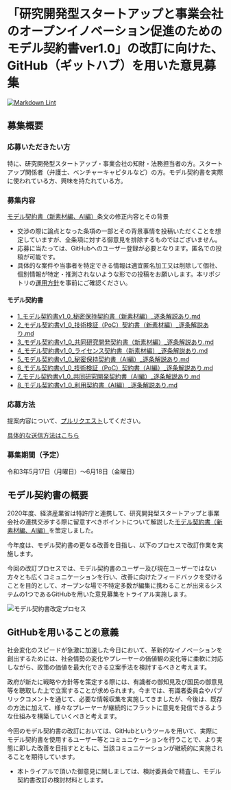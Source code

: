 # 「研究開発型スタートアップと事業会社のオープンイノベーション促進のためのモデル契約書ver1.0」の改訂に向けた、GitHub（ギットハブ）を用いた意見募集

[![Markdown Lint](https://github.com/meti-oi-startups/METI-JPO-Model-Contract/actions/workflows/markdownlint.yml/badge.svg)](https://github.com/meti-oi-startups/METI-JPO-Model-Contract/actions/workflows/markdownlint.yml)

## 募集概要

### 応募いただきたい方

特に、研究開発型スタートアップ・事業会社の知財・法務担当者の方。スタートアップ関係者（弁護士、ベンチャーキャピタルなど）の方。モデル契約書を実際に使われている方、興味を持たれている方。

### 募集内容

[モデル契約書（新素材編、AI編）](https://www.jpo.go.jp/support/general/open-innovation-portal/index.html)条文の修正内容とその背景

* 交渉の際に論点となった条項の一部とその背景事情を投稿いただくことを想定していますが、全条項に対する御意見を排除するものではございません。
* 応募に当たっては、GitHubへのユーザー登録が必要となります。匿名での投稿が可能です。
* 具体的な案件や当事者を特定できる情報は適宜匿名加工又は削除して個社、個別情報が特定・推測されないような形での投稿をお願いします。本リポジトリの[運用方針](OPERATION_POLICY.md)を事前にご確認ください｡

#### モデル契約書

* [1_モデル契約書v1_0_秘密保持契約書（新素材編）_逐条解説あり.md](https://code4fukui.github.io/Markdown/?url=https://meti-oi-startups.github.io/METI-JPO-Model-Contract/1_モデル契約書v1_0_秘密保持契約書（新素材編）_逐条解説あり.md)
* [2_モデル契約書v1_0_技術検証（PoC）契約書（新素材編）_逐条解説あり.md](https://code4fukui.github.io/Markdown/?url=https://meti-oi-startups.github.io/METI-JPO-Model-Contract/2_モデル契約書v1_0_技術検証（PoC）契約書（新素材編）_逐条解説あり.md)
* [3_モデル契約書v1_0_共同研究開発契約書（新素材編）_逐条解説あり.md](https://code4fukui.github.io/Markdown/?url=https://meti-oi-startups.github.io/METI-JPO-Model-Contract/3_モデル契約書v1_0_共同研究開発契約書（新素材編）_逐条解説あり.md)
* [4_モデル契約書v1_0_ライセンス契約書（新素材編）_逐条解説あり.md](https://code4fukui.github.io/Markdown/?url=https://meti-oi-startups.github.io/METI-JPO-Model-Contract/4_モデル契約書v1_0_ライセンス契約書（新素材編）_逐条解説あり.md)
* [5_モデル契約書v1_0_秘密保持契約書（AI編）_逐条解説あり.md](https://code4fukui.github.io/Markdown/?url=https://meti-oi-startups.github.io/METI-JPO-Model-Contract/5_モデル契約書v1_0_秘密保持契約書（AI編）_逐条解説あり.md)
* [6_モデル契約書v1_0_技術検証（PoC）契約書（AI編）_逐条解説あり.md](https://code4fukui.github.io/Markdown/?url=https://meti-oi-startups.github.io/METI-JPO-Model-Contract/6_モデル契約書v1_0_技術検証（PoC）契約書（AI編）_逐条解説あり.md)
* [7_モデル契約書v1_0_共同研究開発契約書（AI編）_逐条解説あり.md](https://code4fukui.github.io/Markdown/?url=https://meti-oi-startups.github.io/METI-JPO-Model-Contract/7_モデル契約書v1_0_共同研究開発契約書（AI編）_逐条解説あり.md)
* [8_モデル契約書v1_0_利用契約書（AI編）_逐条解説あり.md](https://code4fukui.github.io/Markdown/?url=https://meti-oi-startups.github.io/METI-JPO-Model-Contract/8_モデル契約書v1_0_利用契約書（AI編）_逐条解説あり.md)

### 応募方法

提案内容について、[プルリクエスト](https://docs.github.com/ja/github/collaborating-with-pull-requests/proposing-changes-to-your-work-with-pull-requests/creating-a-pull-request)してください｡

[具体的な送信方法はこちら](MANUAL.md)

### 募集期間（予定）

令和3年5月17日（月曜日）～6月18日（金曜日）

## モデル契約書の概要

2020年度、経済産業省は特許庁と連携して、研究開発型スタートアップと事業会社の連携交渉する際に留意すべきポイントについて解説した[モデル契約書（新素材編、AI編）](https://www.jpo.go.jp/support/general/open-innovation-portal/index.html)を策定しました。

今年度は、モデル契約書の更なる改善を目指し、以下のプロセスで改訂作業を実施します。

今回の改訂プロセスでは、モデル契約書のユーザー及び現在ユーザーではない方々とも広くコミュニケーションを行い、改善に向けたフィードバックを受けることを目的として、オープンな場で不特定多数が編集に携わることが出来るシステムの1つであるGitHubを用いた意見募集をトライアル実施します。

![モデル契約書改定プロセス](https://user-images.githubusercontent.com/84115514/118421248-bedaf800-b6fb-11eb-846f-580a8eee51f5.png)

## GitHubを用いることの意義

社会変化のスピードが急激に加速した今日において、革新的なイノベーションを創出するためには、社会情勢の変化やプレーヤーの価値観の変化等に柔軟に対応しながら、政策の価値を最大化できる立案手法を検討するべきと考えます。

政府が新たに戦略や方針等を策定する際には、有識者の御知見及び国民の御意見等を聴取した上で立案することが求められます。今までは、有識者委員会やパブリックコメントを通じて、必要な情報収集を実施してきましたが、今後は、既存の方法に加えて、様々なプレーヤーが継続的にフラットに意見を発信できるような仕組みを構築していくべきと考えます。

今回のモデル契約書の改訂においては、GitHubというツールを用いて、実際にモデル契約書を使用するユーザー等とコミュニケーションを行うことで、より実態に即した改善を目指すとともに、当該コミュニケーションが継続的に実施されることを期待しています。

* 本トライアルで頂いた御意見に関しましては、検討委員会で精査し、モデル契約書改訂の検討材料とします。
